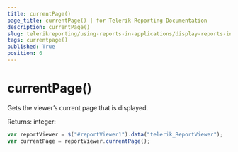 ```yaml
---
title: currentPage()
page_title: currentPage() | for Telerik Reporting Documentation
description: currentPage()
slug: telerikreporting/using-reports-in-applications/display-reports-in-applications/web-application/html5-report-viewer/api-reference/reportviewer/methods/currentpage()
tags: currentpage()
published: True
position: 6
---
```


# currentPage()



Gets the viewer’s current page that is displayed.         

Returns: integer:         

    
````js
var reportViewer = $("#reportViewer1").data("telerik_ReportViewer");
var currentPage = reportViewer.currentPage();
````

